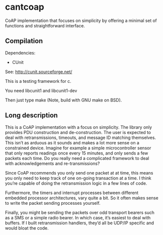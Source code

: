 cantcoap
========

CoAP implementation that focuses on simplicity by offering a minimal set of functions and straightforward interface.

Compilation
-----------

Dependencies:

* CUnit 

See: http://cunit.sourceforge.net/

This is a testing framework for c. 

You need libcunit1 and libcunit1-dev

Then just type make (Note, build with GNU make on BSD).

Long description
----------------

This is a CoAP implementation with a focus on simplicity. The library only provides PDU construction and de-construction.
The user is expected to deal with retransmissions, timeouts, and message ID matching themselves. This isn’t as arduous as it sounds and makes a lot more sense on a constrained device.
Imagine for example a simple microcontroller sensor that only reports readings once every 15 minutes, and only sends a few packets each time. Do you really need a complicated framework to deal with acknowledgements and re-transmissions?

Since CoAP recommends you only send one packet at at time, this means you only need to keep track of one on-going transaction at a time. I think you’re capable of doing the retransmission logic in a few lines of code.

Furthermore, the timers and interrupt processes between different embedded processor architectures, vary quite a bit. So it often makes sense to write the packet sending processes yourself.

Finally, you might be sending the packets over odd transport bearers such as a SMS or a simple radio bearer. In which case, it’s easiest to deal with buffers. If I built retransmission handlers, they’d all be UDP/IP specific and would bloat the code.
